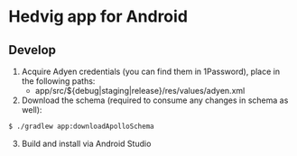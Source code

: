 # Hedvig app for Android

## Develop

1. Acquire Adyen credentials (you can find them in 1Password), place in the following paths:
    - app/src/${debug|staging|release}/res/values/adyen.xml
2. Download the schema (required to consume any changes in schema as well):
```bash
$ ./gradlew app:downloadApolloSchema
```
3. Build and install via Android Studio
